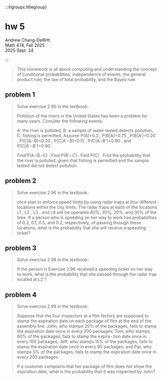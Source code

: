 :::hgroup{.titlegroup}

# hw 5

Andrew Chang-DeWitt \
Math 474, Fall 2025 \
2025 Sept. 24

:::

> This homework is all about computing and understanding the concept of conditional probabilities, independence of events, the general product rule, the law of total probability, and the Bayes rule.

## problem 1

> Solve exercise 2.90 in the textbook:
>
> Pollution of the rivers in the United States has been a problem for many years. Consider the following events:
>
> A: the river is polluted,
> B: a sample of water tested detects pollution,
> C: fishing is permitted.
> Assume P(A)=0.3
> , P(B|A)=0.75
> , P(B|A')=0.20
> , P(C|A∩B)=0.20
> , P(C|A'∩B)=0.15
> , P(C|A∩B')=0.80
> , and P(C|A'∩B')=0.90
> .
>
> Find P(A∩B∩C)
> .
> Find P(B'∩C)
> .
> Find P(C)
> .
> Find the probability that the river is polluted, given that fishing is permitted and the sample tested did not detect pollution.

## problem 2

> Solve exercise 2.96 in the textbook:
>
> olice plan to enforce speed limits by using radar traps at four different locations within the city limits. The radar traps at each of the locations L1
> , L2
> , L3
> , and L4
> will be operated 40%, 30%, 20%, and 30% of the time. If a person who is speeding on her way to work has probabilities of 0.2, 0.1, 0.5, and 0.2, respectively, of passing through these locations, what is the probability that she will receive a speeding ticket?

## problem 3

> Solve exercise 2.98 in the textbook:
>
> If the person in Exercise 2.96 received a speeding ticket on her way to work, what is the probability that she passed through the radar trap located at L2
> ?

## problem 4

> Solve exercise 2.99 in the textbook:
>
> Suppose that the four inspectors at a film factory are supposed to stamp the expiration date on each package of film at the end of the assembly line. John, who stamps 20% of the packages, fails to stamp the expiration date once in every 200 packages; Tom, who stamps 60% of the packages, fails to stamp the expira- tion date once in every 100 packages; Jeff, who stamps 15% of the packages, fails to stamp the expiration date once in every 90 packages; and Pat, who stamps 5% of the packages, fails to stamp the expiration date once in every 200 packages.
>
> If a customer complains that her package of film does not show the expiration date, what is the probability that it was inspected by John?
